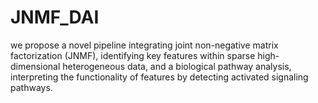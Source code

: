 # JNMF_DAI
we propose a novel pipeline integrating joint non-negative matrix factorization (JNMF), identifying key features within sparse high-dimensional heterogeneous data, and a biological pathway analysis, interpreting the functionality of features by detecting activated signaling pathways.


